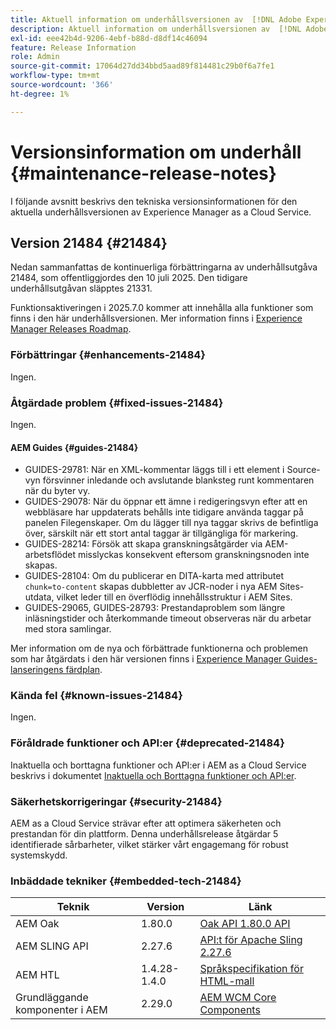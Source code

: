 ```yaml
---
title: Aktuell information om underhållsversionen av  [!DNL Adobe Experience Manager] as a Cloud Service.
description: Aktuell information om underhållsversionen av  [!DNL Adobe Experience Manager] as a Cloud Service.
exl-id: eee42b4d-9206-4ebf-b88d-d8df14c46094
feature: Release Information
role: Admin
source-git-commit: 17064d27dd34bbd5aad89f814481c29b0f6a7fe1
workflow-type: tm+mt
source-wordcount: '366'
ht-degree: 1%

---
```



# Versionsinformation om underhåll {#maintenance-release-notes}

I följande avsnitt beskrivs den tekniska versionsinformationen för den aktuella underhållsversionen av Experience Manager as a Cloud Service.

## Version 21484 {#21484}

Nedan sammanfattas de kontinuerliga förbättringarna av underhållsutgåva 21484, som offentliggjordes den 10 juli 2025. Den tidigare underhållsutgåvan släpptes 21331.

Funktionsaktiveringen i 2025.7.0 kommer att innehålla alla funktioner som finns i den här underhållsversionen. Mer information finns i [Experience Manager Releases Roadmap](https://experienceleague.adobe.com/en/docs/experience-manager-release-information/aem-release-updates/update-releases-roadmap).

### Förbättringar {#enhancements-21484}

Ingen.

### Åtgärdade problem {#fixed-issues-21484}

Ingen.

#### AEM Guides {#guides-21484}

* GUIDES-29781: När en XML-kommentar läggs till i ett element i Source-vyn försvinner inledande och avslutande blanksteg runt kommentaren när du byter vy.
* GUIDES-29078: När du öppnar ett ämne i redigeringsvyn efter att en webbläsare har uppdaterats behålls inte tidigare använda taggar på panelen Filegenskaper. Om du lägger till nya taggar skrivs de befintliga över, särskilt när ett stort antal taggar är tillgängliga för markering.
* GUIDES-28214: Försök att skapa granskningsåtgärder via AEM-arbetsflödet misslyckas konsekvent eftersom granskningsnoden inte skapas.
* GUIDES-28104: Om du publicerar en DITA-karta med attributet `chunk=to-content` skapas dubbletter av JCR-noder i nya AEM Sites-utdata, vilket leder till en överflödig innehållsstruktur i AEM Sites.
* GUIDES-29065, GUIDES-28793: Prestandaproblem som längre inläsningstider och återkommande timeout observeras när du arbetar med stora samlingar.

Mer information om de nya och förbättrade funktionerna och problemen som har åtgärdats i den här versionen finns i [Experience Manager Guides-lanseringens färdplan](https://experienceleague.adobe.com/en/docs/experience-manager-guides/using/release-info/aem-guides-releases-roadmap).

### Kända fel {#known-issues-21484}

Ingen.

### Föråldrade funktioner och API:er {#deprecated-21484}

Inaktuella och borttagna funktioner och API:er i AEM as a Cloud Service beskrivs i dokumentet [Inaktuella och Borttagna funktioner och API:er](/help/release-notes/deprecated-removed-features.md).

### Säkerhetskorrigeringar {#security-21484}

AEM as a Cloud Service strävar efter att optimera säkerheten och prestandan för din plattform. Denna underhållsrelease åtgärdar 5 identifierade sårbarheter, vilket stärker vårt engagemang för robust systemskydd.

### Inbäddade tekniker {#embedded-tech-21484}

| Teknik | Version | Länk |
|---|---|---|
| AEM Oak | 1.80.0 | [Oak API 1.80.0 API](https://www.javadoc.io/doc/org.apache.jackrabbit/oak-api/1.80.0/index.html) |
| AEM SLING API | 2.27.6 | [API:t för Apache Sling 2.27.6 ](https://www.javadoc.io/doc/org.apache.sling/org.apache.sling.api/latest/index.html) |
| AEM HTL | 1.4.28-1.4.0 | [Språkspecifikation för HTML-mall](https://github.com/adobe/htl-spec) |
| Grundläggande komponenter i AEM | 2.29.0 | [AEM WCM Core Components](https://github.com/adobe/aem-core-wcm-components) |

